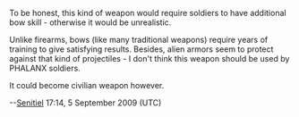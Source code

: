 To be honest, this kind of weapon would require soldiers to have
additional bow skill - otherwise it would be unrealistic.

Unlike firearms, bows (like many traditional weapons) require years of
training to give satisfying results. Besides, alien armors seem to
protect against that kind of projectiles - I don't think this weapon
should be used by PHALANX soldiers.

It could become civilian weapon however.

--[Senitiel](User:Senitiel "wikilink") 17:14, 5 September 2009 (UTC)